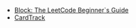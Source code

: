 - [Block: The LeetCode Beginner`s Guide](https://leetcode.com/explore/learn/card/the-leetcode-beginners-guide/)
- [CardTrack](https://leetcode.com/explore/learn/card/the-leetcode-beginners-guide/679/sql-syntax/4358/)


